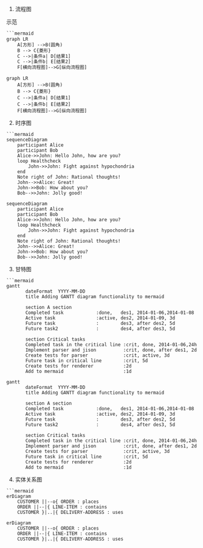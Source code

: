 1. 流程图

示范

```txt
```mermaid
graph LR
    A[方形] -->B(圆角)
    B --> C{菱形}
    C -->|条件a| D[结果1]
    C -->|条件b| E[结果2]
    F[横向流程图]-->G[纵向流程图]
```

```mermaid
graph LR
    A[方形] -->B(圆角)
    B --> C{菱形}
    C -->|条件a| D[结果1]
    C -->|条件b| E[结果2]
    F[横向流程图]-->G[纵向流程图]
```

2. 时序图

```
```mermaid
sequenceDiagram
    participant Alice
    participant Bob
    Alice->>John: Hello John, how are you?
    loop Healthcheck
        John->>John: Fight against hypochondria
    end
    Note right of John: Rational thoughts!
    John-->>Alice: Great!
    John->>Bob: How about you?
    Bob-->>John: Jolly good!
```

```mermaid
sequenceDiagram
    participant Alice
    participant Bob
    Alice->>John: Hello John, how are you?
    loop Healthcheck
        John->>John: Fight against hypochondria
    end
    Note right of John: Rational thoughts!
    John-->>Alice: Great!
    John->>Bob: How about you?
    Bob-->>John: Jolly good!
```

3. 甘特图

```
```mermaid
gantt
       dateFormat  YYYY-MM-DD
       title Adding GANTT diagram functionality to mermaid

       section A section
       Completed task            :done,   des1, 2014-01-06,2014-01-08
       Active task               :active, des2, 2014-01-09, 3d
       Future task               :        des3, after des2, 5d
       Future task2              :        des4, after des3, 5d

       section Critical tasks
       Completed task in the critical line :crit, done, 2014-01-06,24h
       Implement parser and jison          :crit, done, after des1, 2d
       Create tests for parser             :crit, active, 3d
       Future task in critical line        :crit, 5d
       Create tests for renderer           :2d
       Add to mermaid                      :1d
```

```mermaid
gantt
       dateFormat  YYYY-MM-DD
       title Adding GANTT diagram functionality to mermaid

       section A section
       Completed task            :done,   des1, 2014-01-06,2014-01-08
       Active task               :active, des2, 2014-01-09, 3d
       Future task               :        des3, after des2, 5d
       Future task2              :        des4, after des3, 5d

       section Critical tasks
       Completed task in the critical line :crit, done, 2014-01-06,24h
       Implement parser and jison          :crit, done, after des1, 2d
       Create tests for parser             :crit, active, 3d
       Future task in critical line        :crit, 5d
       Create tests for renderer           :2d
       Add to mermaid                      :1d
```

4. 实体关系图

```
```mermaid
erDiagram
    CUSTOMER ||--o{ ORDER : places
    ORDER ||--|{ LINE-ITEM : contains
    CUSTOMER }|..|{ DELIVERY-ADDRESS : uses
```

```mermaid
erDiagram
    CUSTOMER ||--o{ ORDER : places
    ORDER ||--|{ LINE-ITEM : contains
    CUSTOMER }|..|{ DELIVERY-ADDRESS : uses
```
